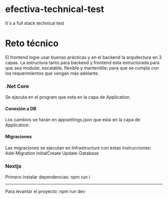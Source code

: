 # efectiva-technical-test
  It´s a full stack technical test 

# Reto técnico

El frontend logre usar buenas prácticas y en el backend la arquitectura en 3 capas.
La estructura tanto para backend y frontend esta estructurada para que sea modular, escalable, flexible y mantenible, para que se cumpla con los requerimientos que vengan más adelante.

### .Net Core

Se ejecuta en el program que esta en la capa de Application.

#### Conexión a DB

Los cambios se harán en appsettings.json que esta en la capa de Application.

#### Migraciones

Las migraciones se ejecutan en Infrastructure con estas instrucciones:
Add-Migration InitialCreate
Update-Database

### Nextjs
Primero instalar dependencias:
npm run i

-------------
Para levantar el proyecto:
npm run dev


